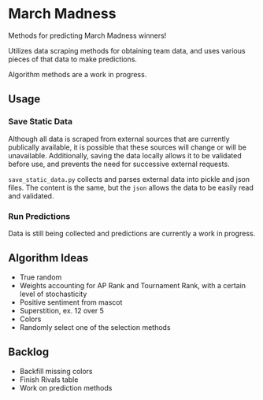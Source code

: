 # March Madness

Methods for predicting March Madness winners!

Utilizes data scraping methods for obtaining team data, and uses various pieces of that data to make predictions.

Algorithm methods are a work in progress.

## Usage

### Save Static Data

Although all data is scraped from external sources that are currently publically available, it is possible that these sources will change or will be unavailable. Additionally, saving the data locally allows it to be validated before use, and prevents the need for successive external requests.

`save_static_data.py` collects and parses external data into pickle and json files. The content is the same, but the `json` allows the data to be easily read and validated.

### Run Predictions

Data is still being collected and predictions are currently a work in progress.

## Algorithm Ideas

* True random
* Weights accounting for AP Rank and Tournament Rank, with a certain level of stochasticity
* Positive sentiment from mascot 
* Superstition, ex. 12 over 5
* Colors
* Randomly select one of the selection methods 

## Backlog

* Backfill missing colors
* Finish Rivals table
* Work on prediction methods
